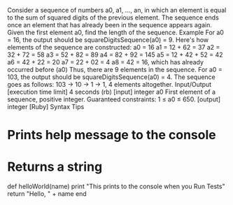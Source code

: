 Consider a sequence of numbers a0, a1, ..., an, in which an element is equal to the sum of squared digits of the previous element. The sequence ends once an element that has already been in the sequence appears again.
Given the first element a0, find the length of the sequence.
Example
For a0 = 16, the output should be
squareDigitsSequence(a0) = 9.
Here's how elements of the sequence are constructed:
a0 = 16
a1 = 12 + 62 = 37
a2 = 32 + 72 = 58
a3 = 52 + 82 = 89
a4 = 82 + 92 = 145
a5 = 12 + 42 + 52 = 42
a6 = 42 + 22 = 20
a7 = 22 + 02 = 4
a8 = 42 = 16, which has already occurred before (a0)
Thus, there are 9 elements in the sequence.
For a0 = 103, the output should be
squareDigitsSequence(a0) = 4.
The sequence goes as follows: 103 -> 10 -> 1 -> 1, 4 elements altogether.
Input/Output
[execution time limit] 4 seconds (rb)
[input] integer a0
First element of a sequence, positive integer.
Guaranteed constraints:
1 ≤ a0 ≤ 650.
[output] integer
[Ruby] Syntax Tips
# Prints help message to the console
# Returns a string
def helloWorld(name)
    print "This prints to the console when you Run Tests"
    return "Hello, " + name
end
